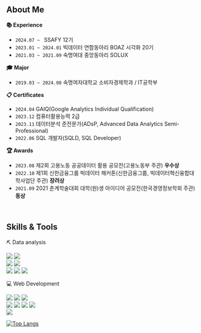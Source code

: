 <!-- ![header](https://capsule-render.vercel.app/api?type=waving&text=snghx&height=200&fontColor=FFFFFF&fontSize=40)   -->
<br>

## About Me
**:books: Experience**
+ `2024.07 ~ `        SSAFY 12기
+ `2023.01 ~ 2024.01` 빅데이터 연합동아리 BOAZ 시각화 20기
+ `2021.03 ~ 2021.09` 숙명여대 중앙동아리 SOLUX


**:mortar_board: Major**  
+ `2019.03 ~ 2024.08` 숙명여자대학교 소비자경제학과 / IT공학부  


**:clipboard: Certificates**
+ `2024.04` GAIQ(Google Analytics Individual Qualification)
+ `2023.12` 컴퓨터활용능력 2급
+ `2023.11` 데이터분석 준전문가(ADsP, Advanced Data Analytics Semi-Professional)
+ `2022.06` SQL 개발자(SQLD, SQL Developer)


**:trophy: Awards**
+ `2023.08` 제2회 고용노동 공공데이터 활용 공모전(고용노동부 주관) **우수상**
+ `2022.10` 제1회 신한금융그룹 빅데이터 해커톤(신한금융그룹, 빅데이터혁신융합대학사업단 주관) **장려상**
+ `2021.09` 2021 춘계학술대회 대학(원)생 아이디어 공모전(한국경영정보학회 주관) **동상**

<br>

## Skills & Tools 
⛏️ Data analysis  


<img src="https://img.shields.io/badge/Python-3766AB?style=flat-square&logo=Python&logoColor=white" /> <img src="https://img.shields.io/badge/PyCharm-000000?style=flat-square&logo=PyCharm&logoColor=white" />  
<img src="https://img.shields.io/badge/R-276DC3?style=flat-square&logo=R&logoColor=white" /> <img src="https://img.shields.io/badge/RStudio-75AADB?style=flat-square&logo=RStudio&logoColor=white" />  
<img src="https://img.shields.io/badge/Google Colab-F9AB00?style=flat-square&logo=Google Colab&logoColor=white" /> <img src="https://img.shields.io/badge/Jupyter-F37626?style=flat-square&logo=Jupyter&logoColor=white" /> <img src="https://img.shields.io/badge/Tableau-01B0F0?style=flat-square&logo=Tableau&logoColor=white" />


💻 Web Development  


<img src="https://img.shields.io/badge/HTML5-E34F26?style=flat-square&logo=HTML5&logoColor=white" /> <img src="https://img.shields.io/badge/CSS-1572B6?style=flat-square&logo=CSS3&logoColor=white" /> <img src="https://img.shields.io/badge/JavaScript-F7DF1E?style=flat-square&logo=JavaScript&logoColor=white" />  
<img src="https://img.shields.io/badge/React-61DAFB?style=flat-square&logo=React&logoColor=white" /> <img src="https://img.shields.io/badge/Node.js-339933?style=flat-square&logo=Node.js&logoColor=white" /> <img src="https://img.shields.io/badge/Django-092E20?style=flat-square&logo=Django&logoColor=white" /> <img src="https://img.shields.io/badge/MySQL-4479A1?style=flat-square&logo=MySQL&logoColor=white" />  
<img src="https://img.shields.io/badge/Visual Studio Code-007ACC?style=flat-square&logo=Visual Studio Code&logoColor=white" />


[![Top Langs](https://github-readme-stats.vercel.app/api/top-langs/?username=snghx&layout=compact)](https://github.com/snghx/github-readme-stats)

